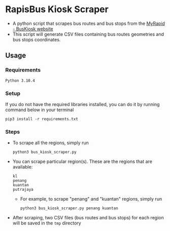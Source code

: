 # RapisBus Kiosk Scraper
- A python script that scrapes bus routes and bus stops from the [MyRapid - BusKiosk website](https://myrapidbus.prasarana.com.my/kiosk)
- This script will generate CSV files containing bus routes geometries and bus stops coordinates.

## Usage
### Requirements
```
Python 3.10.4
```
### Setup
If you do not have the required libraries installed, you can do it by running command below in your terminal
```
pip3 install -r requirements.txt
```
### Steps
- To scrape all the regions, simply run
    ```
    python3 bus_kiosk_scraper.py
    ```
- You can scrape particular region(s). These are the regions that are available:
    ```
    kl
    penang
    kuantan
    putrajaya
    ```
  - For example, to scrape "penang" and "kuantan" regions, simply run
    ```
    python3 bus_kiosk_scraper.py penang kuantan
    ```
- After scraping, two CSV files (bus routes and bus stops) for each region will be saved in the `tmp` directory

